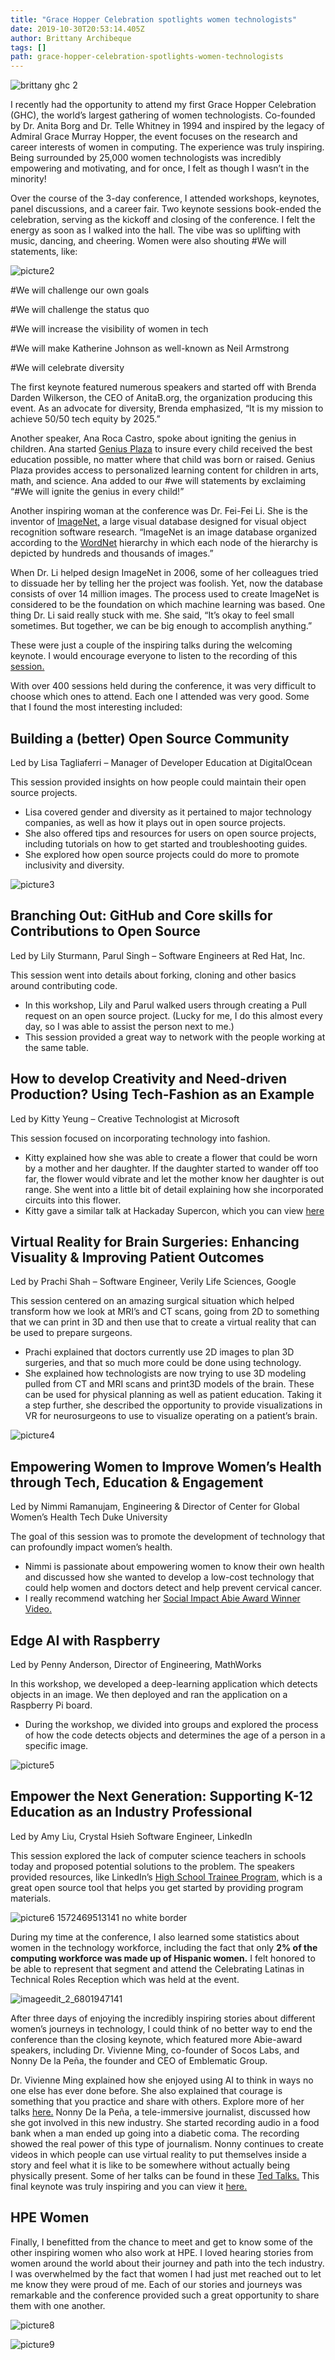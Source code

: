 ```yaml
---
title: "Grace Hopper Celebration spotlights women technologists"
date: 2019-10-30T20:53:14.405Z
author: Brittany Archibeque 
tags: []
path: grace-hopper-celebration-spotlights-women-technologists
---
```

![brittany ghc 2](https://hpe-developer-portal.s3.amazonaws.com/uploads/media/2019/10/brittany-ghc-2-1572897237615.png)

I recently had the opportunity to attend my first Grace Hopper Celebration (GHC), the world’s largest gathering of women technologists. Co-founded by Dr. Anita Borg and Dr. Telle Whitney in 1994 and inspired by the legacy of Admiral Grace Murray Hopper, the event focuses on the research and career interests of women in computing. The experience was truly inspiring. Being surrounded by 25,000 women technologists was incredibly empowering and motivating, and for once, I felt as though I wasn’t in the minority!

Over the course of the 3-day conference, I attended workshops, keynotes, panel discussions, and a career fair. Two keynote sessions book-ended the celebration, serving as the kickoff and closing of the conference. I felt the energy as soon as I walked into the hall. The vibe was so uplifting with music, dancing, and cheering. Women were also shouting #We will statements, like:


![picture2](https://hpe-developer-portal.s3.amazonaws.com/uploads/media/2019/10/picture2-1572469485663.png)

#We will challenge our own goals

#We will challenge the status quo

#We will increase the visibility of women in tech

#We will make Katherine Johnson as well-known as Neil Armstrong

#We will celebrate diversity 

The first keynote featured numerous speakers and started off with Brenda Darden Wilkerson, the CEO of AnitaB.org, the organization producing this event. As an advocate for diversity, Brenda emphasized, “It is my mission to achieve 50/50 tech equity by 2025.” 

Another speaker, Ana Roca Castro, spoke about igniting the genius in children. Ana started [Genius Plaza](https://www.geniusplaza.com/en/) to insure every child received the best education possible, no matter where that child was born or raised. Genius Plaza provides access to personalized learning content for children in arts, math, and science. Ana added to our #we will statements by exclaiming “#We will ignite the genius in every child!”

Another inspiring woman at the conference was Dr. Fei-Fei Li. She is the inventor of [ImageNet,](http://www.image-net.org/) a large visual database designed for visual object recognition software research. “ImageNet is an image database organized according to the [WordNet](https://wordnet.princeton.edu/) hierarchy in which each node of the hierarchy is depicted by hundreds and thousands of images.” 

When Dr. Li helped design ImageNet in 2006, some of her colleagues tried to dissuade her by telling her the project was foolish. Yet, now the database consists of over 14 million images. The process used to create ImageNet is considered to be the foundation on which machine learning was based. One thing Dr. Li said really stuck with me. She said, “It’s okay to feel small sometimes. But together, we can be big enough to accomplish anything.”

These were just a couple of the inspiring talks during the welcoming keynote. I would encourage everyone to listen to the recording of this [session.](https://ghc.anitab.org/) 

With over 400 sessions held during the conference, it was very difficult to choose which ones to attend. Each one I attended was very good. Some that I found the most interesting included: 

## Building a (better) Open Source Community 
Led by Lisa Tagliaferri – Manager of Developer Education at DigitalOcean

This session provided insights on how people could maintain their open source projects.

* Lisa covered gender and diversity as it pertained to major technology companies, as well as how it plays out in open source projects.  
* She also offered tips and resources for users on open source projects, including tutorials on how to get started and troubleshooting guides. 
* She explored how open source projects could do more to promote inclusivity and diversity.



![picture3](https://hpe-developer-portal.s3.amazonaws.com/uploads/media/2019/10/picture3-1572469470326.png)

## Branching Out: GitHub and Core skills for Contributions to Open Source 
Led by Lily Sturmann, Parul Singh – Software Engineers at Red Hat, Inc.

This session went into details about forking, cloning and other basics around contributing code. 

* In this workshop, Lily and Parul walked users through creating a Pull request on an open source project. (Lucky for me, I do this almost every day, so I was able to assist the person next to me.)
* This session provided a great way to network with the people working at the same table.

## How to develop Creativity and Need-driven Production? Using Tech-Fashion as an Example 
Led by Kitty Yeung – Creative Technologist at Microsoft

This session focused on incorporating technology into fashion. 

* Kitty explained how she was able to create a flower that could be worn by a mother and her daughter. If the daughter started to wander off too far, the flower would vibrate and let the mother know her daughter is out range. She went into a little bit of detail explaining how she incorporated circuits into this flower.
* Kitty gave a similar talk at Hackaday Supercon, which you can view [here](https://www.youtube.com/watch?v=KTL_1zz_cRc)


## Virtual Reality for Brain Surgeries: Enhancing Visuality & Improving Patient Outcomes	
Led by Prachi Shah – Software Engineer, Verily Life Sciences, Google

This session centered on an amazing surgical situation which helped transform how we look at MRI’s and CT scans, going from 2D to something that we can print in 3D and then use that to create a virtual reality that can be used to prepare surgeons. 

* Prachi explained that doctors currently use 2D images to plan 3D surgeries, and that so much more could be done using technology.
* She explained how technologists are now trying to use 3D modeling pulled from CT and MRI scans and print3D models of the brain. These can be used for physical planning as well as patient education. Taking it a step further, she described the opportunity to provide visualizations in VR for neurosurgeons to use to visualize operating on a patient’s brain.  






![picture4](https://hpe-developer-portal.s3.amazonaws.com/uploads/media/2019/10/picture4-1572469494011.png)

## Empowering Women to Improve Women’s Health through Tech, Education & Engagement
Led by Nimmi Ramanujam, Engineering & Director of Center for Global Women’s Health Tech Duke University

The goal of this session was to promote the development of technology that can profoundly impact women’s health. 

* Nimmi is passionate about empowering women to know their own health and discussed how she wanted to develop a low-cost technology that could help women and doctors detect and help prevent cervical cancer. 
* I really recommend watching her [Social Impact Abie Award Winner Video.](https://www.youtube.com/watch?v=LePaY_Ms6_o)

## Edge AI with Raspberry 
Led by Penny Anderson, Director of Engineering, MathWorks

In this workshop, we developed a deep-learning application which detects objects in an image. We then deployed and ran the application on a Raspberry Pi board. 

* During the workshop, we divided into groups and explored the process of how the code detects objects and determines the age of a person in a specific image. 



![picture5](https://hpe-developer-portal.s3.amazonaws.com/uploads/media/2019/10/picture5-1572469501148.png)

## Empower the Next Generation: Supporting K-12 Education as an Industry Professional
Led by Amy Liu, Crystal Hsieh Software Engineer, LinkedIn

This session explored the lack of computer science teachers in schools today and proposed potential solutions to the problem. The speakers provided resources, like LinkedIn’s [High School Trainee Program,](https://github.com/linkedin/high-school-trainee) which is a great open source tool that helps you get started by providing program materials. 


![picture6 1572469513141 no white border](https://hpe-developer-portal.s3.amazonaws.com/uploads/media/2019/10/picture6-1572469513141-no-white-border-1572906184377.jpg)

During my time at the conference, I also learned some statistics about women in the technology workforce, including the fact that only __2% of the computing workforce was made up of Hispanic women.__ I felt honored to be able to represent that segment and attend the Celebrating Latinas in Technical Roles Reception which was held at the event.

![imageedit_2_6801947141](https://hpe-developer-portal.s3.amazonaws.com/uploads/media/2019/10/imageedit_2_6801947141-1572579297293.png)

After three days of enjoying the incredibly inspiring stories about different women’s journeys in technology, I could think of no better way to end the conference than the closing keynote, which featured more Abie-award speakers, including Dr. Vivienne Ming, co-founder of Socos Labs, and Nonny De la Peña, the founder and CEO of Emblematic Group.

Dr. Vivienne Ming explained how she enjoyed using AI to think in ways no one else has ever done before. She also explained that courage is something that you practice and share with others. Explore more of her talks [here.](https://www.youtube.com/watch?v=1lpGcWxDv98) Nonny De la Peña, a tele-immersive journalist, discussed how she got involved in this new industry. She started recording audio in a food bank when a man ended up going into a diabetic coma. The recording showed the real power of this type of journalism. Nonny continues to create videos in which people can use virtual reality to put themselves inside a story and feel what it is like to be somewhere without actually being physically present. Some of her talks can be found in these [Ted Talks.](https://www.ted.com/talks/nonny_de_la_pena_the_future_of_news_virtual_reality?language=en) This final keynote was truly inspiring and you can view it [here.](https://ghc.anitab.org/)

## HPE Women

Finally, I benefitted from the chance to meet and get to know some of the other inspiring women who also work at HPE. I loved hearing stories from women around the world about their journey and path into the tech industry. I was overwhelmed by the fact that women I had just met reached out to let me know they were proud of me. Each of our stories and journeys was remarkable and the conference provided such a great opportunity to share them with one another. 


![picture8](https://hpe-developer-portal.s3.amazonaws.com/uploads/media/2019/10/picture8-1572469528275.png)



![picture9](https://hpe-developer-portal.s3.amazonaws.com/uploads/media/2019/10/picture9-1572469543131.png)

